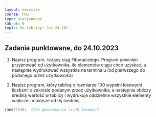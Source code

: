```yaml
---
layout: exercise
course: PRG
type: stacjonarne
lab_nr: 6
topic: Do tablicy! (do 24.10)
---
```

## Zadania punktowane, do 24.10.2023

1. Napisz program, liczący ciąg Fibonacciego. Program powinien przyjmować od użytkownika, ile elementów ciągu chce uzyskać, a następnie wydrukować wszystkie na terminalu (od pierwszego do podanego przez użytkownika)

2. Napisz program, który tablicę o rozmiarze 100 wypełni losowymi liczbami o zakresie podanym przez użytkownika, a następnie obliczy średnią wartość w tablicy i wydrukuje oddzielnie wszystkie elementy większe i mniejsze od tej średniej. 

```c++
rand()%10;  //do generowania liczb losowych
```